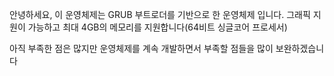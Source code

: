 안녕하세요, 이 운영체제는 GRUB 부트로더를 기반으로 한 운영체제 입니다. 
그래픽 지원이 가능하고 최대 4GB의 메모리를 지원합니다(64비트 싱글코어 프로세서)

아직 부족한 점은 많지만 운영체제를 계속 개발하면서 부족할 점들을 많이 보완하겠습니다